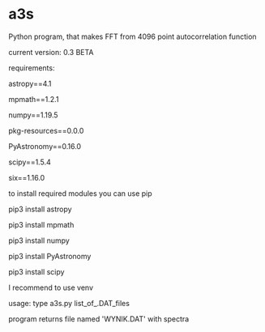 # a3s
Python program, that makes FFT from 4096 point autocorrelation function

current version: 0.3 BETA

requirements:

astropy==4.1

mpmath==1.2.1

numpy==1.19.5

pkg-resources==0.0.0

PyAstronomy==0.16.0

scipy==1.5.4

six==1.16.0


to install required modules you can use pip

pip3 install astropy

pip3 install mpmath

pip3 install numpy

pip3 install PyAstronomy

pip3 install scipy


I recommend to use venv


usage:
type a3s.py list_of_.DAT_files


program returns file named 'WYNIK.DAT' with spectra
